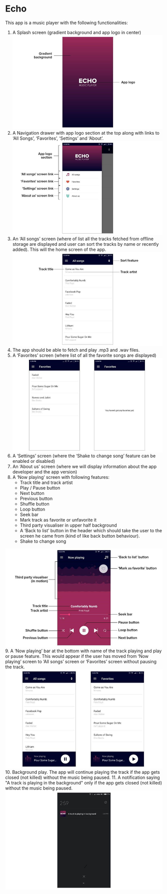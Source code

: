 # Echo

This app is a music player with the following functionalities:
1. A Splash screen (gradient background and app logo in center)
![Splash](https://github.com/rajdeepsharma17/Echo/blob/master/assets/splash.jpg)
2. A Navigation drawer with app logo section at the top along with links to ‘All Songs’,
‘Favorites’, ‘Settings’ and ‘About’.
![Navigation Drawer](https://github.com/rajdeepsharma17/Echo/blob/master/assets/drawer.jpg)
3. An ‘All songs’ screen (where of list all the tracks fetched from offline storage are
displayed and user can sort the tracks by name or recently added). This will the
home screen of the app.
![All Songs](https://github.com/rajdeepsharma17/Echo/blob/master/assets/allSongs.jpg)
4. The app should be able to fetch and play .mp3 and .wav files.
5. A ‘Favorites’ screen (where list of all the favorite songs are displayed)
![Favorite](https://github.com/rajdeepsharma17/Echo/blob/master/assets/favorites.jpg)
6. A ‘Settings’ screen (where the ‘Shake to change song’ feature can be enabled or
disabled)
7. An ‘About us’ screen (where we will display information about the app developer and
the app version)
8. A ‘Now playing’ screen with following features:
    <ul>
      <li> Track title and track artist
      <li> Play / Pause button
      <li> Next button
      <li> Previous button
      <li> Shuffle button
      <li> Loop button
      <li> Seek bar
      <li> Mark track as favorite or unfavorite it
      <li> Third party visualiser in upper half background
      <li> A ‘Back to list’ button in the header which should take the user to the screen
      he came from (kind of like back button behaviour).
      <li> Shake to change song
    </ul>

![Now Playing](https://github.com/rajdeepsharma17/Echo/blob/master/assets/playing.jpg)
9. A ‘Now playing’ bar at the bottom with name of the track playing and play or pause
feature. This would appear if the user has moved from ‘Now playing’ screen to ‘All
songs’ screen or ‘Favorites’ screen without pausing the track.
![Playing Bar](https://github.com/rajdeepsharma17/Echo/blob/master/assets/playingBar.jpg)
10. Background play. The app will continue playing the track if the app gets closed (not
killed) without the music being paused.
11. A notification saying "A track is playing in the background" only if the app gets closed
(not killed) without the music being paused.
![Notification](https://github.com/rajdeepsharma17/Echo/blob/master/assets/notification.jpg)

